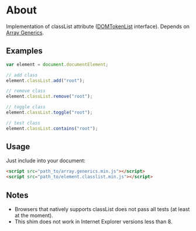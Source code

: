 # About

Implementation of classList attribute (<a href="http://www.w3.org/TR/dom/#domtokenlist">DOMTokenList</a> interface). Depends on <a href="https://github.com/plusdude/array-generics">Array Generics</a>.

## Examples

```javascript
var element = document.documentElement;

// add class
element.classList.add("root");

// remove class
element.classList.remove("root");

// toggle class
element.classList.toggle("root");

// test class
element.classList.contains("root");
```

## Usage

Just include into your document:

``` html
<script src="path_to/array.generics.min.js"></script>
<script src="path_to/element.classlist.min.js"></script>
```

## Notes

* Browsers that natively supports classList does not pass all tests (at least at the moment). 
* This shim does not work in Internet Explorer versions less than 8.
